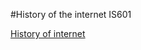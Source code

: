 #History of the internet IS601

[History of internet](http://mh637history.eastus.azurecontainer.io:)